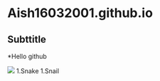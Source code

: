 # Aish16032001.github.io
## Subttitle
*Hello github

![](https://www.bing.com/images/search?q=baby+panda+in+yaan+national+park&id=FE1EDB33F71FF345D4EF8D56A2508B4B50FDB00A&form=IQFRBA&first=1)
1.Snake
1.Snail
